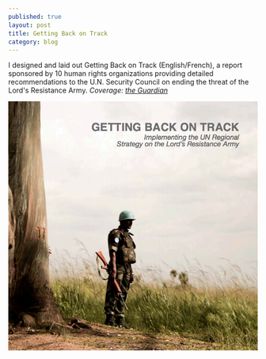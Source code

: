 ```yaml
---
published: true
layout: post
title: Getting Back on Track
category: blog
---
```


I designed and laid out Getting Back on Track (English/French), a report sponsored by 10 human rights organizations providing detailed recommendations to the U.N. Security Council on ending the threat of the Lord's Resistance Army. *Coverage: [the Guardian](http://www.guardian.co.uk/global-development/2012/dec/18/ngo-un-kony-lords-resistance-army)*

[<img src="/images/track.png">](http://www.enoughproject.org/files/LRA_Joint_Report.pdf)